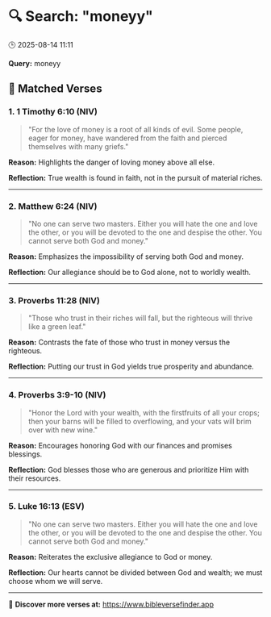 # 🔍 Search: "moneyy"
🕒 2025-08-14 11:11

**Query:** moneyy

## 📖 Matched Verses

### 1. 1 Timothy 6:10 (NIV)
> "For the love of money is a root of all kinds of evil. Some people, eager for money, have wandered from the faith and pierced themselves with many griefs."

**Reason:** Highlights the danger of loving money above all else.

**Reflection:** True wealth is found in faith, not in the pursuit of material riches.

---

### 2. Matthew 6:24 (NIV)
> "No one can serve two masters. Either you will hate the one and love the other, or you will be devoted to the one and despise the other. You cannot serve both God and money."

**Reason:** Emphasizes the impossibility of serving both God and money.

**Reflection:** Our allegiance should be to God alone, not to worldly wealth.

---

### 3. Proverbs 11:28 (NIV)
> "Those who trust in their riches will fall, but the righteous will thrive like a green leaf."

**Reason:** Contrasts the fate of those who trust in money versus the righteous.

**Reflection:** Putting our trust in God yields true prosperity and abundance.

---

### 4. Proverbs 3:9-10 (NIV)
> "Honor the Lord with your wealth, with the firstfruits of all your crops; then your barns will be filled to overflowing, and your vats will brim over with new wine."

**Reason:** Encourages honoring God with our finances and promises blessings.

**Reflection:** God blesses those who are generous and prioritize Him with their resources.

---

### 5. Luke 16:13 (ESV)
> "No one can serve two masters. Either you will hate the one and love the other, or you will be devoted to the one and despise the other. You cannot serve both God and money."

**Reason:** Reiterates the exclusive allegiance to God or money.

**Reflection:** Our hearts cannot be divided between God and wealth; we must choose whom we will serve.

---

🔗 **Discover more verses at:** https://www.bibleversefinder.app
